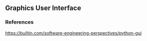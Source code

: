 ## Graphics User Interface

### References

https://builtin.com/software-engineering-perspectives/python-gui
